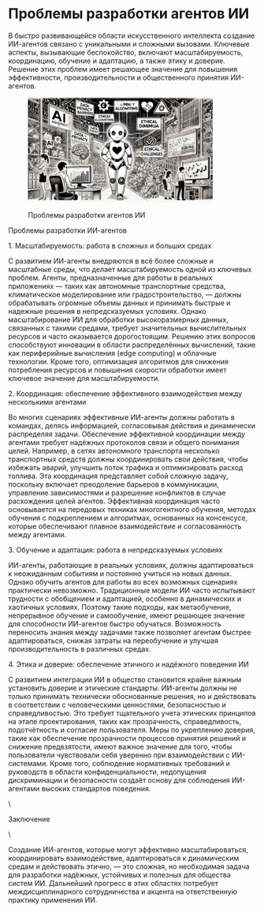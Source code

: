 # Проблемы разработки агентов ИИ

В быстро развивающейся области искусственного интеллекта создание ИИ-агентов связано с уникальными и сложными вызовами. Ключевые аспекты, вызывающие беспокойство, включают масштабируемость, координацию, обучение и адаптацию, а также этику и доверие. Решение этих проблем имеет решающее значение для повышения эффективности, производительности и общественного принятия ИИ-агентов.

<div align="left"><figure><img src="../../../.gitbook/assets/ai-challenges-in-agent-development-min (1).png" alt="" width="375"><figcaption><p>Проблемы разработки агентов ИИ</p></figcaption></figure></div>

Проблемы разработки ИИ-агентов

1\. Масштабируемость: работа в сложных и больших средах

С развитием ИИ-агенты внедряются в всё более сложные и масштабные среды, что делает масштабируемость одной из ключевых проблем. Агенты, предназначенные для работы в реальных приложениях — таких как автономные транспортные средства, климатическое моделирование или градостроительство, — должны обрабатывать огромные объемы данных и принимать быстрые и надежные решения в непредсказуемых условиях. Однако масштабирование ИИ для обработки высокоразмерных данных, связанных с такими средами, требует значительных вычислительных ресурсов и часто оказывается дорогостоящим. Решению этих вопросов способствуют инновации в области распределённых вычислений, такие как периферийные вычисления (edge computing) и облачные технологии. Кроме того, оптимизация алгоритмов для снижения потребления ресурсов и повышения скорости обработки имеет ключевое значение для масштабируемости.

2\. Координация: обеспечение эффективного взаимодействия между несколькими агентами

Во многих сценариях эффективные ИИ-агенты должны работать в командах, делясь информацией, согласовывая действия и динамически распределяя задачи. Обеспечение эффективной координации между агентами требует надёжных протоколов связи и общего понимания целей. Например, в сетях автономного транспорта несколько транспортных средств должны координировать свои действия, чтобы избежать аварий, улучшить поток трафика и оптимизировать расход топлива. Эта координация представляет собой сложную задачу, поскольку включает преодоление барьеров в коммуникации, управление зависимостями и разрешение конфликтов в случае расхождения целей агентов. Эффективная координация часто основывается на передовых техниках многогентного обучения, методах обучения с подкреплением и алгоритмах, основанных на консенсусе, которые обеспечивают плавное взаимодействие и согласованность между агентами.

3\. Обучение и адаптация: работа в непредсказуемых условиях

ИИ-агенты, работающие в реальных условиях, должны адаптироваться к неожиданным событиям и постоянно учиться на новых данных. Однако обучить агентов для работы во всех возможных сценариях практически невозможно. Традиционные модели ИИ часто испытывают трудности с обобщением и адаптацией, особенно в динамических и хаотичных условиях. Поэтому такие подходы, как метаобучение, непрерывное обучение и самообучение, имеют решающее значение для способности ИИ-агентов быстро обучаться. Возможность переносить знания между задачами также позволяет агентам быстрее адаптироваться, снижая затраты на переобучение и улучшая производительность в различных средах.

4\. Этика и доверие: обеспечение этичного и надёжного поведения ИИ

С развитием интеграции ИИ в общество становится крайне важным установить доверие и этические стандарты. ИИ-агенты должны не только принимать технически обоснованные решения, но и действовать в соответствии с человеческими ценностями, безопасностью и справедливостью. Это требует тщательного учета этических принципов на этапе проектирования, таких как прозрачность, справедливость, подотчётность и согласие пользователя. Меры по укреплению доверия, такие как обеспечение прозрачности процессов принятия решений и снижение предвзятости, имеют важное значение для того, чтобы пользователи чувствовали себя уверенно при взаимодействии с ИИ-системами. Кроме того, соблюдение нормативных требований и руководств в области конфиденциальности, недопущения дискриминации и безопасности создаёт основу для соблюдения ИИ-агентами высоких стандартов поведения.

\\

Заключение

\\

Создание ИИ-агентов, которые могут эффективно масштабироваться, координировать взаимодействие, адаптироваться к динамическим средам и действовать этично, — это сложная, но необходимая задача для разработки надёжных, устойчивых и полезных для общества систем ИИ. Дальнейший прогресс в этих областях потребует междисциплинарного сотрудничества и акцента на ответственную практику применения ИИ.
